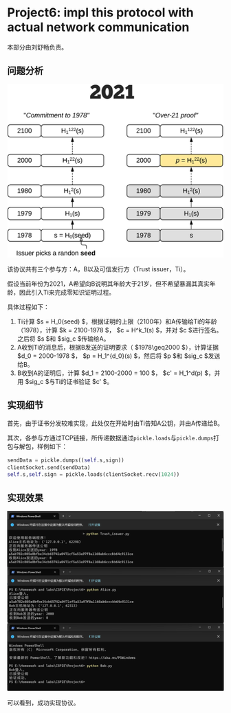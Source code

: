 # Project6: impl this protocol with actual network communication

本部分由刘舒畅负责。

## 问题分析

![img](assets/over21_proof.png)

该协议共有三个参与方：A，B以及可信发行方（Trust issuer，Ti）。

假设当前年份为2021，A希望向B说明其年龄大于21岁，但不希望暴漏其真实年龄，因此引入Ti来完成零知识证明过程。

具体过程如下：

1. Ti计算 $s = H_0(seed) $，根据证明的上限（2100年）和A传输给Ti的年龄（1978），计算 $k = 2100-1978 $， $c = H^k_1(s) $，并对 $c $进行签名。之后将 $s $和 $sig_c $传输给A。
2. A收到Ti的消息后，根据B发送的证明要求（ $1978\geq2000 $），计算证据 $d_0 = 2000-1978 $， $p = H_1^{d_0}(s) $，然后将 $p $和 $sig_c $发送给B。
3. B收到A的证明后，计算 $d_1 = 2100-2000 = 100 $， $c' = H_1^d(p) $，并用 $sig_c $与Ti的证书验证 $c' $。

## 实现细节

首先，由于证书分发较难实现，此处仅在开始时由Ti告知A公钥，并由A传递给B。

其次，各参与方通过TCP链接，所传递数据通过`pickle.loads`与`pickle.dumps`打包与解包，样例如下：

```python
sendData = pickle.dumps((self.s,sign))
clientSocket.send(sendData)
self.s,self.sign = pickle.loads(clientSocket.recv(1024))
```

## 实现效果

![output](assets/output.png)

可以看到，成功实现协议。

